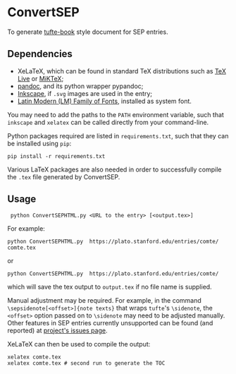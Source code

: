 # ConvertSEP
To generate [tufte-book](https://tufte-latex.github.io/tufte-latex/) style document for SEP entries.
## Dependencies
* XeLaTeX, which can be found in standard TeX distributions such as [TeX Live](https://www.tug.org/texlive/) or [MiKTeX](https://miktex.org/);
* [pandoc](http://pandoc.org/), and its python wrapper pypandoc;
* [Inkscape](https://inkscape.org/), if `.svg` images are used in the entry;
* [Latin Modern (LM) Family of Fonts](http://www.gust.org.pl/projects/e-foundry/latin-modern/), installed as system font. 

You may need to add the paths to the `PATH` environment variable, such that `inkscape` and `xelatex` can be called directly from your command-line.

Python packages required are listed in `requirements.txt`, such that they can be installed using `pip`:
```
pip install -r requirements.txt
```
Various LaTeX packages are also needed in order to successfully compile the `.tex` file generated by ConvertSEP.

## Usage
```
 python ConvertSEPHTML.py <URL to the entry> [<output.tex>]
```
For example:
```
python ConvertSEPHTML.py  https://plato.stanford.edu/entries/comte/ comte.tex
```
or
```
python ConvertSEPHTML.py  https://plato.stanford.edu/entries/comte/
```
which will save the tex output to `output.tex` if no file name is supplied. 

Manual adjustment may be required. For example, in the command `\sepsidenote[<offset>]{note texts}` that wraps `tufte`'s `\sidenote`, the `<offset>` option passed on to `\sidenote` may need to be adjusted manually. Other features in SEP entries currently unsupported can be found (and reported) at [project's issues page](https://github.com/mondain-dev/ConvertSEP/issues). 

XeLaTeX can then be used to compile the output:
```
xelatex comte.tex
xelatex comte.tex # second run to generate the TOC
```
